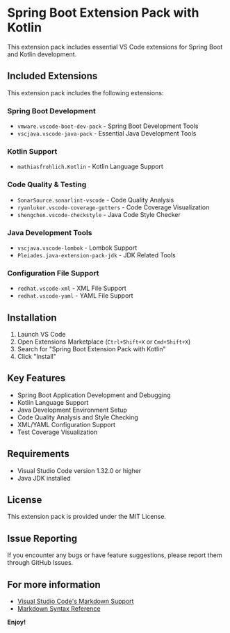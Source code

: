 # Spring Boot Extension Pack with Kotlin

This extension pack includes essential VS Code extensions for Spring Boot and Kotlin development.

## Included Extensions

This extension pack includes the following extensions:

### Spring Boot Development

* `vmware.vscode-boot-dev-pack` - Spring Boot Development Tools
* `vscjava.vscode-java-pack` - Essential Java Development Tools

### Kotlin Support

* `mathiasfrohlich.Kotlin` - Kotlin Language Support

### Code Quality & Testing

* `SonarSource.sonarlint-vscode` - Code Quality Analysis
* `ryanluker.vscode-coverage-gutters` - Code Coverage Visualization
* `shengchen.vscode-checkstyle` - Java Code Style Checker

### Java Development Tools

* `vscjava.vscode-lombok` - Lombok Support
* `Pleiades.java-extension-pack-jdk` - JDK Related Tools

### Configuration File Support

* `redhat.vscode-xml` - XML File Support
* `redhat.vscode-yaml` - YAML File Support

## Installation

1. Launch VS Code
2. Open Extensions Marketplace (`Ctrl+Shift+X` or `Cmd+Shift+X`)
3. Search for "Spring Boot Extension Pack with Kotlin"
4. Click "Install"

## Key Features

* Spring Boot Application Development and Debugging
* Kotlin Language Support
* Java Development Environment Setup
* Code Quality Analysis and Style Checking
* XML/YAML Configuration Support
* Test Coverage Visualization

## Requirements

* Visual Studio Code version 1.32.0 or higher
* Java JDK installed

## License

This extension pack is provided under the MIT License.

## Issue Reporting

If you encounter any bugs or have feature suggestions, please report them through GitHub Issues.

## For more information

* [Visual Studio Code's Markdown Support](http://code.visualstudio.com/docs/languages/markdown)
* [Markdown Syntax Reference](https://help.github.com/articles/markdown-basics/)

**Enjoy!**
